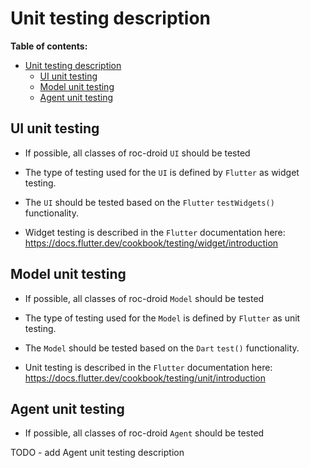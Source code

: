 # Unit testing description

**Table of contents:**

- [Unit testing description](#unit-testing-description)
  - [UI unit testing](#ui-unit-testing)
  - [Model unit testing](#model-unit-testing)
  - [Agent unit testing](#agent-unit-testing)


## UI unit testing

* If possible, all classes of roc-droid `UI` should be tested

* The type of testing used for the `UI` is defined by `Flutter` as widget testing.

* The `UI` should be tested based on the `Flutter` `testWidgets()` functionality.

* Widget testing is described in the `Flutter` documentation here: https://docs.flutter.dev/cookbook/testing/widget/introduction

## Model unit testing

* If possible, all classes of roc-droid `Model` should be tested

* The type of testing used for the `Model` is defined by `Flutter` as unit testing.

* The `Model` should be tested based on the `Dart` `test()` functionality.

* Unit testing is described in the `Flutter` documentation here: https://docs.flutter.dev/cookbook/testing/unit/introduction

## Agent unit testing

* If possible, all classes of roc-droid `Agent` should be tested

TODO - add Agent unit testing description
